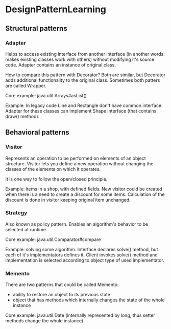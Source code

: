 # DesignPatternLearning

## Structural patterns
### Adapter
Helps to access existing interface from another interface (in another words: makes existing classes work with others) without modifying it's source code. Adapter contains an instance of original class.

How to compare this pattern with Decorator? Both are similar, but Decorator adds additional functionality to the original class. Sometimes both patters are called Wrapper.

Core example: java.util.Arrays#asList()

Example: In legacy code Line and Rectangle don't have common interface. Adapter for these classes can implement Shape interface (that contains draw() method).

## Behavioral patterns
### Visitor
Represents an operation to be performed on elements of an object structure. Visitor lets you define a new operation without changing the classes of the elements on which it operates.

It is one way to follow the open/closed principle.

Example: items in a shop, with defined fields. New visitor could be created when there is a need to create a discount for some items. Calculation of the discount is done in visitor keeping original item unchanged.
### Strategy
Also known as policy pattern. Enables an algorithm's behavior to be selected at runtime. 

Core example: java.util.Comparator#compare

Example: solving some algorithm. Interface declares solve() method, but each of it's implementators defines it. Client invokes solve() method and implementation is selected according to object type of used implementator.

### Memento
There are two patterns that could be called Memento:
- ability to restore an object to its previous state
- object that has methods which internally changes the state of the whole instance

Core example: java.util.Date (internally represented by long, thus setter methods change the whole instance)
